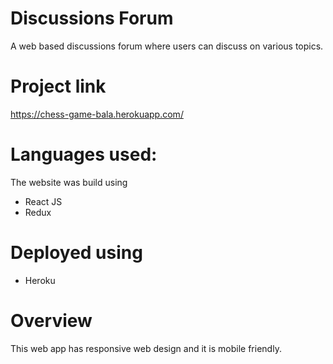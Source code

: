 # Discussions Forum
A web based discussions forum where users can discuss on various topics.
# Project link
https://chess-game-bala.herokuapp.com/
# Languages used:
The website was build using 
- React JS
- Redux
# Deployed using
- Heroku
# Overview
This web app has responsive web design and it is mobile friendly.
